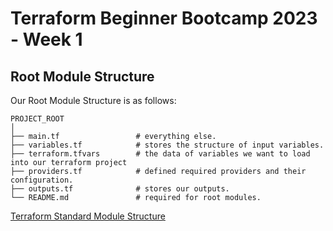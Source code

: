# Terraform Beginner Bootcamp 2023 - Week 1

## Root Module Structure

Our Root Module Structure is as follows:

```
PROJECT_ROOT
│
├── main.tf                 # everything else.
├── variables.tf            # stores the structure of input variables.
├── terraform.tfvars        # the data of variables we want to load into our terraform project
├── providers.tf            # defined required providers and their configuration.
├── outputs.tf              # stores our outputs.
└── README.md               # required for root modules.
```

[Terraform Standard Module Structure](https://developer.hashicorp.com/terraform/language/modules/develop/structure)